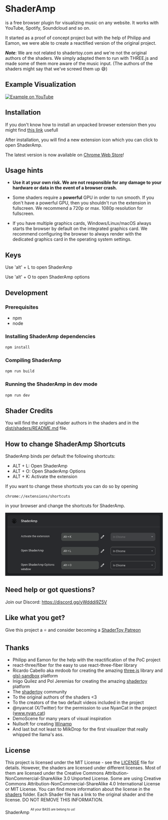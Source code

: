 # ShaderAmp

is a free browser plugin for visualizing music on any website. It works with YouTube, Spotify, Soundcloud and so on.

It started as a proof of concept project but with the help of Philipp and Eamon, we were able to create a reactified version of the original project.

***Note***: We are not related to shadertoy.com and we're not the original authors of the shaders.
We simply adapted them to run with THREE.js and made some of them more aware of the music input.
(The authors of the shaders might say that we've screwd them up 😅)

## Example Visualization

[![Example on YouTube](https://img.youtube.com/vi/5LPhK8k_xEI/0.jpg)](https://www.youtube.com/watch?v=5LPhK8k_xEI)


## Installation

If you don't know how to install an unpacked browser extension then you might find [this link](https://developer.chrome.com/docs/extensions/mv3/getstarted/development-basics/#load-unpacked) usefull

After installation, you will find a new extension icon which you can click to open ShaderAmp.

The latest version is now available on [Chrome Web Store](https://chromewebstore.google.com/detail/shaderamp/pbgkhemojiabmajgkcgjelgpnpoddcgl)!

## Usage hints

- **Use it at your own risk. We are not responsible for any damage to your hardware or data in the event of a browser crash.**

- Some shaders require a **powerful** GPU in order to run smooth. If you don't have a powerful GPU, then you shouldn't run the extension in fullscreen. We recommend a 720p or max. 1080p resolution for fullscreen.

- If you have multiple graphics cards, Windows/Linux/macOS always starts the browser by default on the integrated graphics card. We recommend configuring the browser to always render with the dedicated graphics card in the operating system settings.

## Keys

Use 'alt' + L to open ShaderAmp

Use 'alt' + O to open ShaderAmp options

## Development

### Prerequisites
- npm
- node

### Installing ShaderAmp dependencies

```bash
npm install
```

### Compiling ShaderAmp

```bash
npm run build
```

### Running the ShaderAmp in dev mode

```bash
npm run dev
```

## Shader Credits

You will find the original shader authors in the shaders and in the [dist/shaders/README.md](dist/shaders/README.md) file.


## How to change ShaderAmp Shortcuts

ShaderAmp binds per default the following shortcuts:
- ALT + L: Open ShaderAmp
- ALT + O: Open ShaderAmp Options
- ALT + K: Activate the extension


If you want to change these shortcuts you can do so by opening

`chrome://extensions/shortcuts`

in your browser and change the shortcuts for ShaderAmp.

![ ](screenshots/shortcuts.png)


## Need help or got questions?

Join our Discord: https://discord.gg/yWdddj9Z5V


## Like what you get?

Give this project a ⭐ and consider becoming a [ShaderToy Patreon](https://www.patreon.com/shadertoy)


## Thanks

- Philipp and Eamon for the help with the reactification of the PoC project
- react-three/fiber for the easy to use react-three-fiber library
- Ricardo Cabello aka mrdoob for creating the amazing [three.js](https://threejs.org/) library and [glsl-sandbox](https://glslsandbox.com/) platform
- Inigo Quilez and Pol Jeremias for creating the amazing [shadertoy](https://www.shadertoy.com/) platform
- The [shadertoy](https://www.shadertoy.com/) community
- To the original authors of the shaders <3
- To the creators of the two default videos included in the project
- @nyancat (X/Twitter) for the permission to use NyanCat in the project (www.nyan.cat)
- DemoScene for many years of visual inspiration
- Nullsoft for creating [Winamp](https://www.winamp.com/)
- And last but not least to MilkDrop for the first visualizer that really whipped the llama's ass.

## License

This project is licensed under the MIT License - see the [LICENSE](LICENSE) file for details.
However, the shaders are licensed under different licenses. Most of them are licensed under the Creative Commons Attribution-NonCommercial-ShareAlike 3.0 Unported License.
Some are using Creative Commons Attribution-NonCommercial-ShareAlike 4.0 International License or MIT License.
You can find more information about the license in the [shaders](dist/shaders) folder.
Each Shader file has a link to the original shader and the license. DO NOT REMOVE THIS INFORMATION.

ShaderAmp
<sup><sup>All your BASS are belong to us!<sup></sup>
